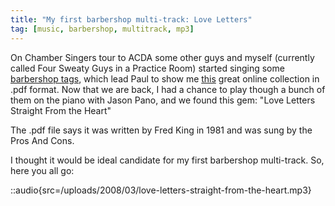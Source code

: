 ```yaml
---
title: "My first barbershop multi-track: Love Letters"
tag: [music, barbershop, multitrack, mp3]
---
```


On Chamber Singers tour to ACDA some other guys and myself (currently called Four Sweaty Guys in a Practice Room) started singing some [barbershop tags](http://en.wikipedia.org/wiki/Tag_%28Barbershop%29), which lead Paul to show me [this](http://www.stampedecitychorus.com/classic_tags_men2.pdf) great online collection in .pdf format. Now that we are back, I had a chance to play though a bunch of them on the piano with Jason Pano, and we found this gem: "Love Letters Straight From the Heart"

The .pdf file says it was written by Fred King in 1981 and was sung by the Pros And Cons.

I thought it would be ideal candidate for my first barbershop multi-track. So, here you all go:

::audio{src=/uploads/2008/03/love-letters-straight-from-the-heart.mp3}
